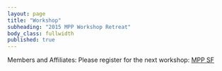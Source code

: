 ```yaml
---
layout: page
title: "Workshop"
subheading: "2015 MPP Workshop Retreat"
body_class: fullwidth
published: true
---
```


Members and Affiliates: Please register for the next workshop: [MPP SF](https://www.eventjoy.com/e/mpp-sf)

